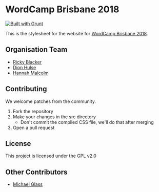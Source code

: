 # WordCamp Brisbane 2018

[![Built with Grunt](https://cdn.gruntjs.com/builtwith.svg)](http://gruntjs.com/)

This is the stylesheet for the website for [WordCamp Brisbane 2018](https://2018.brisbane.wordcamp.org/).

## Organisation Team

* [Ricky Blacker](https://profiles.wordpress.org/chunk69)
* [Dion Hulse](https://profiles.wordpress.org/dd32)
* [Hannah Malcolm](https://profiles.wordpress.org/hannahmalcolm)

## Contributing

We welcome patches from the community.

1. Fork the repository
2. Make your changes in the src directory
	* Don't commit the compiled CSS file, we'll do that after merging
3. Open a pull request

## License

This project is licensed under the GPL v2.0

## Other Contributors

* [Michael Glass](https://unsplash.com/photos/vflFGBYCiO8)
